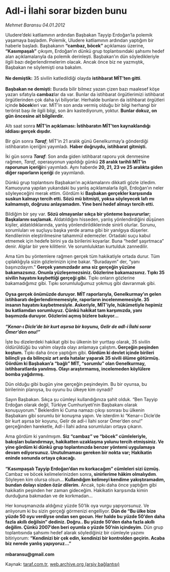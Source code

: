 # Adl-i İlahi sorar bizden bunu

*Mehmet Baransu 04.01.2012*

<div class="yazi"><p>Uludere’deki katliamının ardından Başbakan Tayyip Erdoğan’la polemik yaşamaya başladım. Polemik, Uludere katliamının ardından yaptığım bir haberle başladı. Başbakanın <b>“cambaz, böcek”</b> açıklaması üzerine, <b>“Kasımpaşalı”</b> çıkışım, Erdoğan’ın dünkü grup toplantısındaki şahsımı hedef alan açıklamalarıyla da polemik derinleşti. Başbakan’ın dün söyledikleriyle ilgili bazı değerlendirmelerim olacak. Ancak önce biz ne yazmıştık, Başbakan ne söylemişti ona bakalım.<br/><br/><b>Ne demiştik:</b> 35 sivilin katledildiği olayda <b>istihbarat MİT’ten gitti</b>.<br/><br/><b>Başbakan ne demişti:</b> Burada bilir bilmez yazan çizen bazı maalesef köşe yazarı sıfatıyla <b>cambaz</b>lar da var. Bunlar da istihbarat örgütlerimizi istihbarat örgütlerinden çok daha iyi biliyorlar. Herhalde bunların da istihbarat örgütleri içinde <b>böcek</b>leri var. MİT’in son anda vermiş olduğu bir bilgi herhangi bir terörist başı ile ilgili bilgi, son ânı kastediyorum, yoktur. <b>Bunlar dokuz, on gün öncesine ait bilgilerdir.</b></p>
<p>Altı saat sonra <b>MİT’in açıklaması: İstihbaratın MİT’ten kaynaklandığı iddiası gerçek dışıdır.</b> </p>
<p>Bir gün sonra <b><i>Taraf</i></b>; MİT’in 21 aralık günü Genelkurmay’a gönderdiği istihbaratın içeriğini yayımladı. <b>Haber doğruydu, istihbarat gitmişti.</b> </p>
<p>İki gün sonra <b><i>Taraf</i></b>: Son anda giden istihbarat raporu yok denmesine rağmen, <i>Taraf</i>, operasyonun yapıldığı günkü <b>28 aralık tarihli MİT’in raporunun içeriği</b>ni yayımladı. Aynı haberde <b>20, 21, 23 ve 25 aralıkta giden diğer raporların içeriği</b> de yayımlandı. </p>
<p>Dünkü grup toplantısını Başbakan’ın açıklamalarını dikkatli gözle izledim. Kamuoyuna yapılan yukarıdaki bu yanlış açıklamalarla ilgili, Erdoğan’ın neler söyleyeceğini merak ettim. Gördüm ki <b>Başbakan </b><b>gerçekler karşısında suskun kalmayı tercih etti. Sözü mü bitmişti, yoksa söyleyecek lafı mı kalmamıştı, doğrusu anlayamadım. Yine beni hedef almayı tercih etti.</b> </p>
<p>Bildiğim bir şey var. <b>Sözü olmayanlar sıkça bir yönteme başvururlar; Başkalarını suçlamak.</b> Aldatıldığını hisseden, yanlış yönlendirdiğini düşünen kişiler, aldatıldıklarında, yanlış yönlendirildiklerinde sinirli olurlar. Sorunu, sorumluları ve suçluyu başka yerde arama gibi bir yanılgıya düşerler. Kendilerinin eleştirilmesine tahammül edemezler. Ortadaki suçu kabul etmemek için hedefe birini ya da birilerini koyarlar. Buna “hedef şaşırtmaca” denir. Algılar bir yere kilitlenir. Ve sorumluluktan kurtulduk zannedilir. </p>
<p>Ama tüm bu yöntemlere rağmen gerçek tüm hakikatiyle ortada durur. Tüm çıplaklığıyla sizin gözlerinizin içine bakar. “Buradayım” der, “yanı başınızdayım.” <b>Gerçek yanınızdadır ama siz gerçeğin yüzüne bakamazsınız. Onunla yüzleşemezsiniz. Gözlerine bakamazsınız. Tıpkı 35 sivilin hayatını kaybettiği gerçeği gibi.</b> Tıpkı onların gözlerine bakamadığımız gibi. Tıpkı sorumluluğumuz yokmuş gibi davranmak gibi.<br/><br/><b>Oysa gerçek önümüzde duruyor. MİT raporlarıyla, Genelkurmay’ın gelen istihbaratı değerlendirmemesiyle, raporların incelenmemesiyle. 35 insanın hayatını kaybetmesiyle. Askeriyle, MİT’iyle, hükümetiyle hepimiz bu katliamdan sorumluyuz. Çünkü hakikat tam karşımızda, yanı başımızda duruyor. Gözlerini açmış bizlere bakıyor... <br/><br/></b><b><i>“Kenar-ı Dicle’de bir kurt aşırsa bir koyunu, Gelir de adl-i İlahi sorar Ömer’den onu!”</i></b></p>
<p>İşte bu dizelerdeki hakikat gibi bu ülkenin bir yurttaşı olarak, 35 sivilin öldürüldüğü bu vahim olayda olayı anlamaya çalıştım<b>. Gerçeğin peşinden koştum.</b> Tıpkı daha önce yaptığım gibi. <b>Gördüm ki devlet içinde birileri bilinçli ya da bilinçsiz art arda hatalar yaparak 35 sivili ölüme götürmüş. Gördüm ki Başbakan’a “bağlı” MİT, “sorumlu” olan Genelkurmay, istihbaratlarda yanılmış. Olayı araştırmamış, incelemeden köylülere bomba yağdırmış.</b> </p>
<p>Dün olduğu gibi bugün yine gerçeğin peşindeyim. Bu bir oyunsa, bu birilerinin planıysa, bu oyunu bu ülkeye kim oynadı?</p>
<p>Sayın Başbakan. Sıkça şu cümleyi kullandığınıza şahit olduk. “Ben Tayyip Erdoğan olarak değil, Türkiye Cumhuriyeti’nin Başbakanı olarak konuşuyorum.” Beklerdim ki Cuma namazı çıkışı sonrası bu ülkenin Başbakanı gibi sorumlu bir konuşma yapın. Ve isterdim ki “Kenar-ı Dicle’de bir kurt aşırsa bir koyunu, Gelir de adl-i İlahi sorar Ömer’den onu!” gerçeğinden hareketle, Adl-i İlahi adına sorumluları ortaya çıkarın. </p>
<p>Ama gördüm ki yanılmışım. <b>Siz “cambaz” ve “böcek” cümleleriyle, bakışları bulandırmayı, hakikatten uzaklaşma yolunu tercih etmişsiniz. Ve yine gördüm ki dünkü grup toplantınızda benzer yöntemi uygulamaya devam ediyorsunuz. Unutulmaması gereken bir nokta var; Hakikatin eninde sonunda ortaya çıkacağı.</b> <br/><br/><b>“Kasımpaşalı Tayyip Erdoğan’dan mı korkacağım” cümleleri sizi üzmüş.</b> Cambaz ve böcek kelimelerinizden sonra<b>, sinirlerime hâkim olmalıydım</b>. Söyleyen kim olursa olsun... <b>Kullandığım kelimeyi kendime yakıştıramadım, bundan dolayı sizden özür dilerim.</b> Ancak, tıpkı daha önce yaptığım gibi hakikatin peşinden her zaman gideceğim. Hakikatin karşısında kimin durduğuna bakmadan ve de korkmadan... </p>
<p>Her konuşmanızda aldığınız yüzde 50’lik oya vurgu yapıyorsunuz. Ve anlıyorum ki bu sizin gerçeği görmenizi engelliyor. <b>Dün de “Bu ülke bize yüzde 50 oyu verdiyse ondan sen gocun. Her halde bu yüzde 50’den daha fazla akıllı değilsin” dediniz. Doğru.. Bu yüzde 50’den daha fazla akıllı değilim. Çünkü 2007’den beri oyumla o yüzde 50’nin içindeyim.</b> Dün grup toplantısında şahsımı hedef alarak söylediğiniz bir cümleyle yazımı bitiriyorum: <b>“Kendinizi bir çek edin, kendinizi bir kontrolden geçirin. Acaba biz nerede yanlış yapıyoruz...”<br/><br/></b><b>mbaransu@gmail.com</b></p>
</div>

Kaynak: [taraf.com.tr](http://www.taraf.com.tr/mehmet-baransu/makale-adl-i-ilahi-sorar-bizden-bunu.htm), [web.archive.org (arşiv bağlantısı)](http://web.archive.org/web/20131107073519/http://www.taraf.com.tr/mehmet-baransu/makale-adl-i-ilahi-sorar-bizden-bunu.htm)
